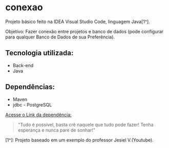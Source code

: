 # conexao

Projeto básico feito na IDEA Visual Studio Code, linguagem Java[1^]. 

Objetivo: Fazer conexão entre projetos e banco de dados (pode configurar para qualquer Banco de Dados de sua Preferência).

## Tecnologia utilizada:
- Back-end
- Java

## Dependências:
- Maven
- jdbc - PostgreSQL

[Acesse o Link da dependência:](https://mvnrepository.com/artifact/org.postgresql/postgresql/42.7.1)

>"Tudo é possível, basta crê naquele que tudo pode fazer! Tenha esperança e nunca pare de sonhar!"
<!--- Minhas palavras ---> 

[1^]: Projeto baseado em um exemplo do professor Jesiel V.(Youtube).
